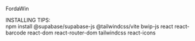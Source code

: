 FordaWin

INSTALLING TIPS:<br/>
npm install @supabase/supabase-js @tailwindcss/vite bwip-js react react-barcode react-dom react-router-dom tailwindcss react-icons
